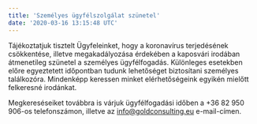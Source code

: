 ```yaml
---
title: 'Személyes ügyfélszolgálat szünetel'
date: '2020-03-16 13:15:48 UTC'
---
```


Tájékoztatjuk tisztelt Ügyfeleinket, hogy a koronavírus terjedésének csökkentése, illetve megakadályozása érdekében a kaposvári irodában átmenetileg szünetel a személyes ügyfélfogadás. Különleges esetekben előre egyeztetett időpontban tudunk lehetőséget biztosítani személyes találkozóra. Mindenképp keressen minket elérhetőségeink egyikén mielőtt felkeresné irodánkat.

Megkereséseiket továbbra is várjuk ügyfélfogadási időben a +36 82 950 906-os telefonszámon, illetve az info@goldconsulting.eu e-mail-címen.

